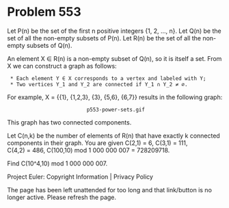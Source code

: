 #   Problem 553

   Let P(n) be the set of the first n positive integers {1, 2, ..., n}.
   Let Q(n) be the set of all the non-empty subsets of P(n).
   Let R(n) be the set of all the non-empty subsets of Q(n).

   An element X ∈ R(n) is a non-empty subset of Q(n), so it is itself a set.
   From X we can construct a graph as follows:

     * Each element Y ∈ X corresponds to a vertex and labeled with Y;
     * Two vertices Y_1 and Y_2 are connected if Y_1 ∩ Y_2 ≠ ∅.

   For example, X = {{1}, {1,2,3}, {3}, {5,6}, {6,7}} results in the
   following graph:

                              p553-power-sets.gif

   This graph has two connected components.

   Let C(n,k) be the number of elements of R(n) that have exactly k connected
   components in their graph.
   You are given C(2,1) = 6, C(3,1) = 111, C(4,2) = 486,
   C(100,10) mod 1 000 000 007 = 728209718.

   Find C(10^4,10) mod 1 000 000 007.

   Project Euler: Copyright Information | Privacy Policy

   The page has been left unattended for too long and that link/button is no
   longer active. Please refresh the page.
